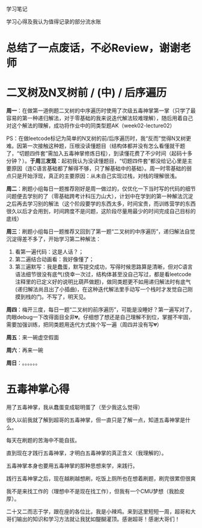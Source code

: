 学习笔记

学习心得及我认为值得记录的部分流水账

# 总结了一点废话，不必Review，谢谢老师

# 二叉树及N叉树前 / (中) / 后序遍历

**周一**：在做第一道例题二叉树的中序遍历时使用了次级五毒神掌第一掌（只学了最容易的第一种递归解法，对于零基础的我来说迭代解法较难理解），随后用着自己对这个解法的理解，成功将作业中的同类型题AK（week02-lecture02）

PS：在做leetcode标记为简单的N叉树的前/后序遍历时，我“反而”觉得N叉树更难。因第一次接触这种题，压根没读懂题目（结构体都并没有怎么看懂就干题了，“切题四件套”需加入五毒神掌修炼日程），到读懂花费了不少时间（起码十多分钟？）。**于周三发现**：起初我认为没读懂题目，“切题四件套”都没给记心里是主要原因（连C语言基础都了解得不够，只了解基础中的基础）。周一时零基础的弱点只是开始浮现，真正的主要原因：从未自己实现过栈，对栈的理解很浅。

**周二**：刷题小组每日一题推荐刚好是周一做过的，仅优化一下当时写的代码的细节问题便去学别的了（零基础跨考计科压力山大），计划中在学到的第一种解法沉淀之后再去学习别的解法（这个阶段要学的东西太多，时间宝贵，而训练营学的东西很久以后才会用到，时间跨度不是问题，这阶段尽量用最少的时间完成自己目标的底线）

**周三**：刷题小组每日一题推荐又回到了第一题“二叉树的中序遍历”，递归解法自觉沉淀得差不多了，开始学习第二种解法：

1. 看第一遍代码：这是人话？；
2. 第二遍结合动画看：我好像懂了；
3. 第三遍默写：我是蠢蛋，默写提交成功，写得时候思路算是清晰，但对C语言语法细节很没有底气(侥幸一次过，结构体甚至没自己写过，都是看leetcode注释里的已定义好的说明比葫芦做题)，做同类题更不如用递归解法时有底气(递归解法尚且出了小插曲)，在这种迭代解法里手动写一个栈时才发觉自己刚摸到栈的门。不写了，明天见。

**周四**：梅开三度，每日一题“二叉树的前序遍历”，可能是没睡好？第一遍写对了，肉眼debug一下改得面目全非💔。仔细想了想还是自己理解不到位，掌握不牢固，需要加强训练，把同类题用迭代方式挨个写一遍（周四并没有写💔）

**周五**：来一碗虚空假面

**周六**：再来一碗

**周日**：。。。。。。

# 五毒神掌心得

用了五毒神掌，我从蠢蛋变成聪明蛋了（至少我这么觉得）    

很久以前我就了解到超哥的五毒神掌，但一直只是了解一点，知道五毒神掌是什么。    

每天在刷题的苦海中不能自拔。

直到现在才践行五毒神掌，才明白五毒神掌的真正含义（我理解的）。

五毒神掌本身也要用五毒神掌的那种思想来学，来践行。

践行五毒神掌之后，现在越刷越想刷，吃饭上厕所也在想着刷题，刷完很累但很爽

我不是来找工作的（理想中不是现在找工作），但我有一个CMU梦想（我脸皮厚）。

二十又二而志于学，跟在座的各位比，我是小辣鸡。来到这里短短一周，超哥和大哥们输出的知识和学习方法就让我犹如醍醐灌顶。感谢超哥！感谢大哥们！